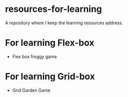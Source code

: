 # resources-for-learning
A repository where I keep the learning resources address.
# For learning Flex-box
- <a href = "https://appbrewery.github.io/flexboxfroggy/" style = "text-decoration: none;"> Flex box froggy game </a>

# For learning Grid-box
- <a href = "https://appbrewery.github.io/gridgarden/" style = "text-decoration: none;"> Grid Garden Game </a>
